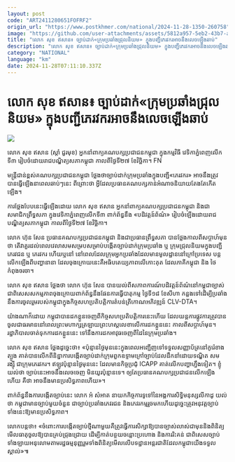```yaml
---
layout: post
code: "ART2411280651FOFRF2"
origin_url: "https://www.postkhmer.com/national/2024-11-28-1350-260758"
image: "https://github.com/user-attachments/assets/5812a957-5eb2-43b7-abac-918d181ab2db"
title: "លោក សុខ ឥសាន៖ ច្បាប់​ដាក់​«ក្រុមប្រឆាំង​ជ្រុល​និយម» ក្នុង​បញ្ជី​ភេរវករ​អាច​នឹង​លេចឡើង​ឆាប់"
description: "​​លោក សុខ ឥសាន៖ ច្បាប់​ដាក់​«ក្រុមប្រឆាំង​ជ្រុល​និយម» ក្នុង​បញ្ជី​ភេរវករ​អាច​នឹង​លេចឡើង​ឆាប់​"
category: "NATIONAL"
language: "km"
date: 2024-11-28T07:11:10.337Z
---
```


# លោក សុខ ឥសាន៖ ច្បាប់​ដាក់​«ក្រុមប្រឆាំង​ជ្រុល​និយម» ក្នុង​បញ្ជី​ភេរវករ​អាច​នឹង​លេចឡើង​ឆាប់

![](https://github.com/user-attachments/assets/f1413f6b-41f2-400f-93f5-15f185623e78)

លោក សុខ ឥសាន (ស្ដាំ ជួរ​មុខ) អ្នក​នាំពាក្យ​គណបក្ស​ប្រជាជន​កម្ពុជា ក្នុង​កម្មវិធី វេទិកា​ភ្នំពេញ​លើក​ទី៣ រៀបចំ​ដោយ​រាជបណ្ឌិត្យសភា​កម្ពុជា កាល​ពី​ថ្ងៃទី២៧ ខែវិច្ឆិកា។ FN

មន្ត្រី​ជាន់​ខ្ពស់​គណបក្ស​ប្រជាជន​កម្ពុជា ថ្លែង​ថា​ច្បាប់​ដាក់​ក្រុម​ប្រឆាំង​ក្នុង​បញ្ជី​«ភេរវករ» អាច​នឹង​ត្រូវ​បាន​ធ្វើ​ឡើង​នា​ពេល​ឆាប់ៗ​នេះ ពីព្រោះ​ថា អ្វី​ដែល​ប្រធាន​គណបក្ស​កាន់​អំណាច​និយាយ​ តែង​តែ​កើត​ឡើង។

ការ​ថ្លែង​បែប​នេះ​ធ្វើ​ឡើង​ដោយ​ លោក សុខ ឥសាន អ្នកនាំពាក្យ​គណបក្ស​ប្រជាជន​កម្ពុជា និង​ជា​សមាជិក​ព្រឹទ្ធសភា ក្នុង​វេទិកា​ភ្នំពេញ​លើក​ទី៣ ពាក់​ព័ន្ធ​នឹង​ «បដិវត្តន៍​ព័ណ៌» រៀបចំ​ឡើង​ដោយ​រាជបណ្ឌិត្យ​សភា​កម្ពុជា កាល​ពី​ថ្ងៃ​ទី២៧ ខែ​វិច្ឆិកា។

លោក ហ៊ុន សែន ប្រធាន​គណបក្ស​ប្រជាជន​កម្ពុជា និង​ជា​ប្រធាន​ព្រឹទ្ធ​សភា បាន​ថ្លែង​កាល​ពី​សប្ដាហ៍​មុន​ថា តើ​វា​គួរ​ដល់​ពេល​វេលា​សម​សម្រប​សម្រាប់​បង្កើត​ច្បាប់​ដាក់​ក្រុម​ប្រឆាំង ឬ ក្រុម​ជ្រុល​និយម​ក្នុង​បញ្ជី​ភេរវជន ឬ ភេរវករ ហើយ​ឬ​នៅ នៅ​ពេល​ដែល​ក្រុម​អ្នក​ប្រឆាំង​ដែល​មាន​មូលដ្ឋាន​នៅ​ក្រៅ​ប្រទេស បន្ត​លើក​ឡើង​ពី​បញ្ហា​នានា ដែល​ចុង​ក្រោយ​នេះ​គឺ​អធិបតេយ្យភាព​លើ​កោះគុត ដែល​ភាគី​កម្ពុជា និង ថៃ កំពុង​ចរចា។

លោក​ សុខ ឥសាន ថ្លែង​ថា លោក ហ៊ុន សែន បាន​យល់​ពី​សភាពការណ៍​បដិវត្តន៍​ព័ណ៌​នៅ​កម្ពុជា​ច្បាស់ ជា​ពិសេស​សកម្មភាព​ចុង​ក្រោយ​ពាក់​ព័ន្ធ​នឹង​ផែនការ​ធ្វើ​បាតុកម្ម​ ថ្ងៃ​ទី១៨ ខែ​សីហា កន្លង​ទៅ​ដើម្បី​ប្រឆាំង​នឹង​ការចូលរួម​របស់​កម្ពុជា​ក្នុង​កិច្ច​សហប្រតិបត្តិការ​តំបន់​ត្រីកោណ​អភិវឌ្ឍន៍ CLV-DTA។

យ៉ាង​ណា​ក៏​ដោយ កម្ពុជា​បាន​ដក​ខ្លួន​ចេញ​ពី​កិច្ច​សហប្រតិបត្តិការ​នេះ​ហើយ ដែល​យន្តការ​ផ្លូវការ​ត្រូវ​បាន​ចូល​ជា​ធរមាន​នៅ​ពេល​ព្រះ​មហាក្សត្រ​ឡាយ​ព្រះហស្តលេខា​លើ​ការ​ដក​ខ្លួន​នេះ កាល​ពី​សប្ដាហ៍​មុន។ រដ្ឋាភិបាល​ចាត់​ទុក​ការ​ដក​ខ្លួន​នេះ ទៅ​នឹង​ការ​ដក​អាវុធ​ចេញ​ពី​ដៃ​នៃ​ក្រុម​ប្រឆាំង។

លោក សុខ ឥសាន ថ្លែង​ដូច្នេះ​ថា៖ «ប៉ុន្មាន​ថ្ងៃ​មុន​នេះ​ក្នុង​ពេល​អញ្ជើញ​ទៅ​ទទួល​សញ្ញាប័ត្រ​នៅ​កូរ៉េ​ខាង​ត្បូង គាត់​បាន​លើក​ពី​និន្នាការ​បង្កើត​ច្បាប់​ដាក់​ក្រុម​ពួក​ឧទ្ទាម​ក្រៅ​ច្បាប់​ដែល​ដឹកនាំ​ដោយ​ទណ្ឌិត សម រង្ស៊ី ជា​ក្រុម​ភេរវករ។ ឥឡូវ​ប៉ុន្មាន​ថ្ងៃ​មុន​នេះ ដែល​មាន​កិច្ច​ប្រជុំ ICAPP គាត់​លើក​បញ្ហា​ហ្នឹង​ទៀត។ ខ្ញុំ​យល់​ថា ច្បាប់​នេះ​អាច​នឹង​លេច​ចេញ​ មិន​យូរ​ប៉ុន្មាន​ទេ។ ឲ្យ​តែ​ប្រធាន​គណបក្ស​ប្រជាជន​លើក​ឡើង​ហើយ គឺ​ថា អាច​នឹង​មាន​ប្រសិទ្ធភាព​ហើយ»។

ពាក់ព័ន្ធ​នឹង​ការ​បង្កើត​ច្បាប់​នេះ លោក អំ សំអាត នាយក​កិច្ចការ​ទូទៅ​នៃ​អង្គការ​សិទ្ធិ​មនុស្ស​លីកាដូ យល់​ថា កម្ពុជា​មាន​ច្បាប់​មួយ​ចំនួន​ ជា​ច្បាប់​ប្រឆាំង​ភេវរជន និង​ភេវរកម្ម​រួច​មក​ហើយ​ ដូច្នេះ​ត្រូវ​អនុវត្ត​ច្បាប់​ទាំង​នេះ​ឱ្យ​មាន​ប្រសិទ្ធភាព។

លោក​បន្ត​ថា៖ «ចំពោះ​ការ​បង្កើត​ច្បាប់​ថ្មី​ណា​មួយ​គឺ​ត្រូវ​ធ្វើ​ការ​សិក្សា​ឱ្យ​បាន​ច្បាស់​លាស់​ជាមុន​និង​ពិនិត្យ​មើល​ធាតុ​ចូល​ឱ្យ​បាន​គ្រប់​ជ្រុង​ជ្រោយ ដើម្បី​កាត់​បន្ថយ​ចន្លោះ​ប្រហោង និង​ការ​រិះគន់​ ជាពិសេស​ច្បាប់​ទាំង​ឡាយ​អនុលោម​តាម​រដ្ឋធម្មនុញ្ញ ​រួម​ទាំង​ពិនិត្យ​មើល​លើ​បទដ្ឋាន​អន្តរជាតិ​ដែល​កម្ពុជា​យើង​ទទួល​ស្គាល់»៕